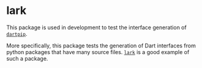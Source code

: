 # lark

This package is used in development to test the interface generation
of [`dartpip`](../../dartpip/README.md).

More specifically, this package tests the generation of Dart interfaces from python packages that
have many source files. [`lark`](https://pypi.org/project/lark/) is a good example of such a
package.
